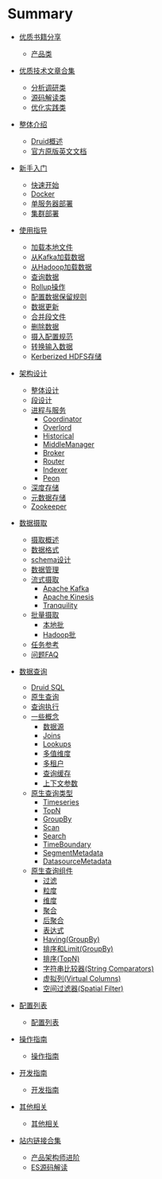 # Summary

* [优质书籍分享]()
  * [产品类](book/product.md)

* [优质技术文章合集]()
  * [分析调研类](misc/learning.md)
  * [源码解读类](misc/sourcecode.md)
  * [优化实践类](misc/optimized.md)

* [整体介绍]()
  * [Druid概述](README.md)
  * [官方原版英文文档](https://druid.apache.org/docs/latest/design/)

* [新手入门]()
  * [快速开始](GettingStarted/chapter-2.md)
  * [Docker](tutorials/docker.md)
  * [单服务器部署](GettingStarted/chapter-3.md)
  * [集群部署](GettingStarted/chapter-4.md)

* [使用指导]()
  * [加载本地文件](tutorials/tutorial-batch.md)
  * [从Kafka加载数据](tutorials/chapter-2.md)
  * [从Hadoop加载数据](tutorials/chapter-3.md)
  * [查询数据](tutorials/chapter-4.md)
  * [Rollup操作](tutorials/chapter-5.md)
  * [配置数据保留规则](tutorials/chapter-6.md)
  * [数据更新](tutorials/chapter-7.md)
  * [合并段文件](tutorials/chapter-8.md)
  * [删除数据](tutorials/chapter-9.md)
  * [摄入配置规范](tutorials/chapter-10.md)
  * [转换输入数据](tutorials/chapter-11.md)
  * [Kerberized HDFS存储](tutorials/chapter-12.md)

* [架构设计]()
  * [整体设计](design/Design.md)
  * [段设计](design/segments.md)
  * [进程与服务](design/processes.md)
    * [Coordinator](design/Coordinator.md)
    * [Overlord](design/Overlord.md)
    * [Historical](design/Historical.md)
    * [MiddleManager](design/MiddleManager.md)
    * [Broker](design/Broker.md)
    * [Router](design/router.md)
    * [Indexer](design/Indexer.md)
    * [Peon](design/Peons.md)
  * [深度存储](design/Deepstorage.md)
  * [元数据存储](design/Metadata.md)
  * [Zookeeper](design/Zookeeper.md)

* [数据摄取]()
  * [摄取概述](ingestion/ingestion.md)
  * [数据格式](ingestion/dataformats.md)
  * [schema设计](ingestion/schemadesign.md)
  * [数据管理](ingestion/datamanage.md)
  * [流式摄取](ingestion/kafka.md)
    * [Apache Kafka](ingestion/kafka.md)
    * [Apache Kinesis](ingestion/kinesis.md)
    * [Tranquility](ingestion/tranquility.md)
  * [批量摄取](ingestion/native.md)
    * [本地批](ingestion/native.md)
    * [Hadoop批](ingestion/hadoop.md)
  * [任务参考](ingestion/taskrefer.md)
  * [问题FAQ](ingestion/faq.md)

* [数据查询]()
  * [Druid SQL](querying/druidsql.md)
  * [原生查询](querying/makeNativeQueries.md)
  * [查询执行](querying/queryexecution.md)
  * [一些概念](querying/datasource.md)
    * [数据源](querying/datasource.md)
    * [Joins](querying/joins.md)
    * [Lookups](querying/lookups.md)
    * [多值维度](querying/multi-value-dimensions.md)
    * [多租户](querying/multitenancy.md)
    * [查询缓存](querying/querycached.md)
    * [上下文参数](querying/query-context.md)
  * [原生查询类型](querying/timeseriesquery.md)
    * [Timeseries](querying/timeseriesquery.md)
    * [TopN](querying/topn.md)
    * [GroupBy](querying/groupby.md)
    * [Scan](querying/scan.md)
    * [Search](querying/searchquery.md)
    * [TimeBoundary](querying/timeboundaryquery.md)
    * [SegmentMetadata](querying/segmentMetadata.md)
    * [DatasourceMetadata](querying/datasourcemetadataquery.md)
  * [原生查询组件](querying/filters.md)
    * [过滤](querying/filters.md)
    * [粒度](querying/granularity.md)
    * [维度](querying/dimensionspec.md)
    * [聚合](querying/Aggregations.md)
    * [后聚合](querying/postaggregation.md)
    * [表达式](querying/expression.md)
    * [Having(GroupBy)](querying/having.md)
    * [排序和Limit(GroupBy)](querying/limitspec.md)
    * [排序(TopN)](querying/topnsorting.md)
    * [字符串比较器(String Comparators)](querying/sorting-orders.md)
    * [虚拟列(Virtual Columns)](querying/virtual-columns.md)
    * [空间过滤器(Spatial Filter)](querying/spatialfilter.md)

* [配置列表]()
  * [配置列表](configuration/human-readable-byte.md)

* [操作指南]()
  * [操作指南](operations/index.md)

* [开发指南]()
  * [开发指南](development/index.md)

* [其他相关]()
  * [其他相关](misc/index.md)

* [站内链接合集]()
  * [产品架构师进阶](book/1.md)
  * [ES源码解读](book/2.md)